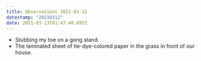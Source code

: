 ```yaml
---
title: Observations 2021-03-11
datestamp: "20210311"
date: 2021-03-13T01:47:48.895Z
---
```

- Stubbing my toe on a gong stand.
- The laminated sheet of tie-dye-colored paper in the grass in front of our house.
